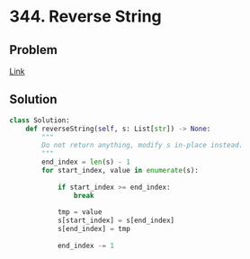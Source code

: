 # 344. Reverse String
## Problem
[Link](https://leetcode.com/problems/reverse-string/)
## Solution
```python
class Solution:
    def reverseString(self, s: List[str]) -> None:
        """
        Do not return anything, modify s in-place instead.
        """
        end_index = len(s) - 1
        for start_index, value in enumerate(s):
            
            if start_index >= end_index:
                break
            
            tmp = value
            s[start_index] = s[end_index]
            s[end_index] = tmp
            
            end_index -= 1
```
